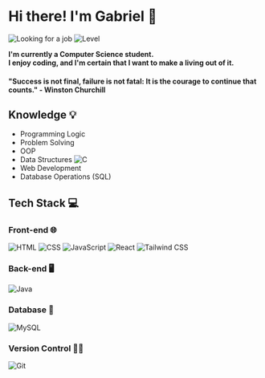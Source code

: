 <h1>Hi there! I'm Gabriel 🧐</h1>

<p>
  
  <img src="https://img.shields.io/badge/Looking_for_a_job-Yes!-green" alt="Looking for a job">
  
  <img src="https://img.shields.io/badge/Level-Beginner/Intermediate-orange" alt="Level">

</p>

<b>I'm currently a Computer Science student.</b>
<br>
<b>I enjoy coding, and I'm certain that I want to make a living out of it.</b>
<br>
<h4>"Success is not final, failure is not fatal: It is the courage to continue that counts." - Winston Churchill</h4>

<h2>Knowledge 💡</h2>
<ul>
    <li>Programming Logic</li>
    <li>Problem Solving</li>
    <li>OOP</li>
    <li>Data Structures 
      
  <img src="https://img.shields.io/badge/C-blue" alt="C">
    
  </li>
    <li>Web Development</li>
    <li>Database Operations (SQL)</li>
</ul>

<h2>Tech Stack 💻</h2>


  <h3>Front-end 🌐 </h3> <p>
<img src="https://img.shields.io/badge/HTML-5-orange" alt="HTML">  <img src="https://img.shields.io/badge/CSS-3-blue" alt="CSS">
    <img src="https://img.shields.io/badge/JavaScript-ES6-yellow" alt="JavaScript">
    <img src="https://img.shields.io/badge/React-17.x-blue" alt="React">
    <img src="https://img.shields.io/badge/Tailwind_CSS-2.x-38B2AC" alt="Tailwind CSS"></p>


<h3>Back-end 🖥️ </h3> <p><img src="https://img.shields.io/badge/Java-17-red" alt="Java"></p>

<h3>Database 💽 </h3> <p><img src="https://img.shields.io/badge/MySQL-8.0-blue" alt="MySQL"></p>

<h3>Version Control 🧑‍💻 </h3> <p> <img src="https://img.shields.io/badge/Git-2.x-lightgrey" alt="Git"> </p>
